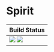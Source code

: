 # Spirit

| **Build Status**                                                |
| :-------------------------------------------------------------- |
| [![][travis-img]][travis-url] [![][appveyor-img]][appveyor-url] |

[travis-img]: https://travis-ci.org/wardlem/Spirit.jl.svg?branch=master
[travis-url]: https://travis-ci.org/wardlem/Spirit.jl

[appveyor-img]: https://ci.appveyor.com/api/projects/status/s77x1m53d08vw827?svg=true
[appveyor-url]: https://ci.appveyor.com/project/wardlem/spirit-jl
